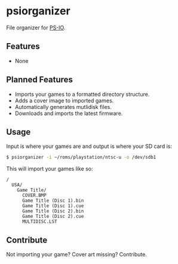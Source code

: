 # psiorganizer

File organizer for [PS-IO](https://ps-io.com/).

## Features

* None

## Planned Features

* Imports your games to a formatted directory structure.
* Adds a cover image to imported games.
* Automatically generates mutlidisk files.
* Downloads and imports the latest firmware.

## Usage

Input is where your games are and output is where your SD card is:

```sh
$ psiorganizer -i ~/roms/playstation/ntsc-u -o /dev/sdb1
```

This will import your games like so:

```
/
  USA/
    Game Title/
      COVER.BMP   
      Game Title (Disc 1).bin
      Game Title (Disc 1).cue
      Game Title (Disc 2).bin
      Game Title (Disc 2).cue
      MULTIDISC.LST
```

## Contribute

Not importing your game? Cover art missing? Contribute.